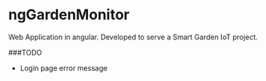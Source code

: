 # ngGardenMonitor
Web Application in angular. Developed to serve a Smart Garden IoT project. 

###TODO
* Login page error message
